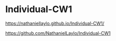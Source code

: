 # Individual-CW1
https://nathaniellaylo.github.io/Individual-CW1/

https://github.com/NathanielLaylo/Individual-CW1
